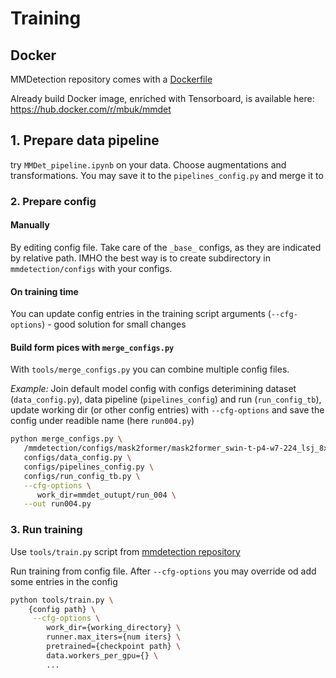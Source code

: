 # Training

## Docker

MMDetection repository comes with a [Dockerfile](https://github.com/open-mmlab/mmdetection/blob/master/docker/Dockerfile)

Already build Docker image, enriched with Tensorboard, is available here: https://hub.docker.com/r/mbuk/mmdet

## 1. Prepare data pipeline
try `MMDet_pipeline.ipynb` on your data. Choose augmentations and transformations. You may save it to the `pipelines_config.py` and merge it to 

### 2. Prepare config

#### Manually 

By editing config file. Take care of the `_base_` configs, as they are indicated by relative path. IMHO the best way is to create subdirectory in `mmdetection/configs` with your configs.

#### On training time

You can update config entries in the training script arguments (`--cfg-options`) - good solution for small changes

#### Build form pices with `merge_configs.py`

With `tools/merge_configs.py` you can combine multiple config files.

*Example:* Join default model config with configs deterimining dataset (`data_config.py`), data pipeline (`pipelines_config`) and run (`run_config_tb`), update working dir (or other config entries) with `--cfg-options` and save the config under readible name (here `run004.py`)

```bash
python merge_configs.py \
   /mmdetection/configs/mask2former/mask2former_swin-t-p4-w7-224_lsj_8x2_50e_coco.py \
   configs/data_config.py \
   configs/pipelines_config.py \
   configs/run_config_tb.py \
   --cfg-options \
      work_dir=mmdet_outupt/run_004 \
   --out run004.py
```
### 3. Run training

Use `tools/train.py` script from [mmdetection repository](https://github.com/open-mmlab/mmdetection)

Run training from config file. After `--cfg-options` you may override od add some entries in the config

```bash
python tools/train.py \ 
    {config path} \
     --cfg-options \
        work_dir={working_directory} \
        runner.max_iters={num iters} \
        pretrained={checkpoint path} \
        data.workers_per_gpu={} \
        ...
```
